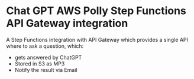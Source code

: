 # Chat GPT AWS Polly Step Functions API Gateway integration 

A Step Functions integration with API Gateway which provides a single API where to ask a question, which:

* gets answered by ChatGPT
* Stored in S3 as MP3
* Notify the result via Email